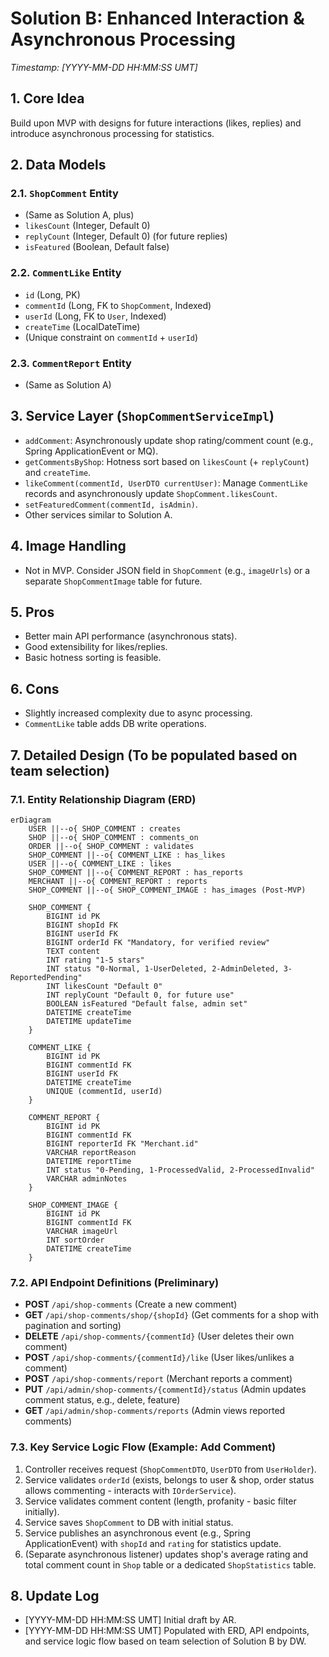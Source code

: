 # Solution B: Enhanced Interaction & Asynchronous Processing

*Timestamp: [YYYY-MM-DD HH:MM:SS UMT]*

## 1. Core Idea
Build upon MVP with designs for future interactions (likes, replies) and introduce asynchronous processing for statistics.

## 2. Data Models
### 2.1. `ShopComment` Entity
*   (Same as Solution A, plus)
*   `likesCount` (Integer, Default 0)
*   `replyCount` (Integer, Default 0) (for future replies)
*   `isFeatured` (Boolean, Default false)

### 2.2. `CommentLike` Entity
*   `id` (Long, PK)
*   `commentId` (Long, FK to `ShopComment`, Indexed)
*   `userId` (Long, FK to `User`, Indexed)
*   `createTime` (LocalDateTime)
*   (Unique constraint on `commentId` + `userId`)

### 2.3. `CommentReport` Entity
*   (Same as Solution A)

## 3. Service Layer (`ShopCommentServiceImpl`)
*   `addComment`: Asynchronously update shop rating/comment count (e.g., Spring ApplicationEvent or MQ).
*   `getCommentsByShop`: Hotness sort based on `likesCount` (+ `replyCount`) and `createTime`.
*   `likeComment(commentId, UserDTO currentUser)`: Manage `CommentLike` records and asynchronously update `ShopComment.likesCount`.
*   `setFeaturedComment(commentId, isAdmin)`.
*   Other services similar to Solution A.

## 4. Image Handling
*   Not in MVP. Consider JSON field in `ShopComment` (e.g., `imageUrls`) or a separate `ShopCommentImage` table for future.

## 5. Pros
*   Better main API performance (asynchronous stats).
*   Good extensibility for likes/replies.
*   Basic hotness sorting is feasible.

## 6. Cons
*   Slightly increased complexity due to async processing.
*   `CommentLike` table adds DB write operations.

## 7. Detailed Design (To be populated based on team selection)

### 7.1. Entity Relationship Diagram (ERD)
```mermaid
erDiagram
    USER ||--o{ SHOP_COMMENT : creates
    SHOP ||--o{ SHOP_COMMENT : comments_on
    ORDER ||--o{ SHOP_COMMENT : validates
    SHOP_COMMENT ||--o{ COMMENT_LIKE : has_likes
    USER ||--o{ COMMENT_LIKE : likes
    SHOP_COMMENT ||--o{ COMMENT_REPORT : has_reports
    MERCHANT ||--o{ COMMENT_REPORT : reports
    SHOP_COMMENT ||--o{ SHOP_COMMENT_IMAGE : has_images (Post-MVP)

    SHOP_COMMENT {
        BIGINT id PK
        BIGINT shopId FK
        BIGINT userId FK
        BIGINT orderId FK "Mandatory, for verified review"
        TEXT content
        INT rating "1-5 stars"
        INT status "0-Normal, 1-UserDeleted, 2-AdminDeleted, 3-ReportedPending"
        INT likesCount "Default 0"
        INT replyCount "Default 0, for future use"
        BOOLEAN isFeatured "Default false, admin set"
        DATETIME createTime
        DATETIME updateTime
    }

    COMMENT_LIKE {
        BIGINT id PK
        BIGINT commentId FK
        BIGINT userId FK
        DATETIME createTime
        UNIQUE (commentId, userId)
    }

    COMMENT_REPORT {
        BIGINT id PK
        BIGINT commentId FK
        BIGINT reporterId FK "Merchant.id"
        VARCHAR reportReason
        DATETIME reportTime
        INT status "0-Pending, 1-ProcessedValid, 2-ProcessedInvalid"
        VARCHAR adminNotes
    }

    SHOP_COMMENT_IMAGE {
        BIGINT id PK
        BIGINT commentId FK
        VARCHAR imageUrl
        INT sortOrder
        DATETIME createTime
    }
```

### 7.2. API Endpoint Definitions (Preliminary)
*   **POST** `/api/shop-comments` (Create a new comment)
*   **GET** `/api/shop-comments/shop/{shopId}` (Get comments for a shop with pagination and sorting)
*   **DELETE** `/api/shop-comments/{commentId}` (User deletes their own comment)
*   **POST** `/api/shop-comments/{commentId}/like` (User likes/unlikes a comment)
*   **POST** `/api/shop-comments/report` (Merchant reports a comment)
*   **PUT** `/api/admin/shop-comments/{commentId}/status` (Admin updates comment status, e.g., delete, feature)
*   **GET** `/api/admin/shop-comments/reports` (Admin views reported comments)

### 7.3. Key Service Logic Flow (Example: Add Comment)
1.  Controller receives request (`ShopCommentDTO`, `UserDTO` from `UserHolder`).
2.  Service validates `orderId` (exists, belongs to user & shop, order status allows commenting - interacts with `IOrderService`).
3.  Service validates comment content (length, profanity - basic filter initially).
4.  Service saves `ShopComment` to DB with initial status.
5.  Service publishes an asynchronous event (e.g., Spring ApplicationEvent) with `shopId` and `rating` for statistics update.
6.  (Separate asynchronous listener) updates shop's average rating and total comment count in `Shop` table or a dedicated `ShopStatistics` table.


## 8. Update Log
*   [YYYY-MM-DD HH:MM:SS UMT] Initial draft by AR.
*   [YYYY-MM-DD HH:MM:SS UMT] Populated with ERD, API endpoints, and service logic flow based on team selection of Solution B by DW.